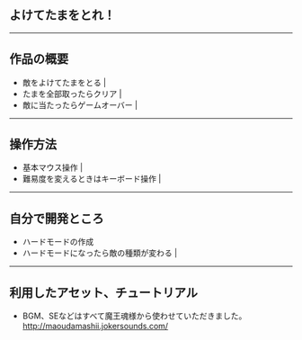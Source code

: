 ## よけてたまをとれ！
---

## 作品の概要
- 敵をよけてたまをとる |
- たまを全部取ったらクリア |
- 敵に当たったらゲームオーバー |

---

## 操作方法
- 基本マウス操作 |
- 難易度を変えるときはキーボード操作 |

---
## 自分で開発ところ
- ハードモードの作成
- ハードモードになったら敵の種類が変わる |

---

## 利用したアセット、チュートリアル
- BGM、SEなどはすべて魔王魂様から使わせていただきました。
<http://maoudamashii.jokersounds.com/>
